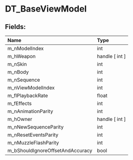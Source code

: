 # DT_BaseViewModel

## Fields:

| Name | Type |
| :--- | :--- |
| m_nModelIndex | int |
| m_hWeapon | handle [ int ] |
| m_nSkin | int |
| m_nBody | int |
| m_nSequence | int |
| m_nViewModelIndex | int |
| m_flPlaybackRate | float |
| m_fEffects | int |
| m_nAnimationParity | int |
| m_hOwner | handle [ int ] |
| m_nNewSequenceParity | int |
| m_nResetEventsParity | int |
| m_nMuzzleFlashParity | int |
| m_bShouldIgnoreOffsetAndAccuracy | bool |
